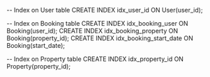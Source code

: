 -- Index on User table
CREATE INDEX idx_user_id ON User(user_id);

-- Index on Booking table
CREATE INDEX idx_booking_user ON Booking(user_id);
CREATE INDEX idx_booking_property ON Booking(property_id);
CREATE INDEX idx_booking_start_date ON Booking(start_date);

-- Index on Property table
CREATE INDEX idx_property_id ON Property(property_id);
